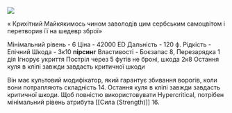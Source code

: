 
[![](https://static.wikia.nocookie.net/cyberpunk/images/c/ca/Kolac_Tiny_Mike.png/revision/latest/scale-to-width-down/350?cb=20220907052328)](https://static.wikia.nocookie.net/cyberpunk/images/c/ca/Kolac_Tiny_Mike.png/revision/latest?cb=20220907052328)

« Крихітний Майкякимось чином заволодів цим сербським самоцвітом і перетворив її на шедевр зброї»

Мінімальний рівень - 6
Ціна - 42000 ED
Дальність - 120 ф.
Рідкість - Епічний
Шкода - 3к10 **пірсинг**
Властивості - Боєзапас 8, Перезарядка 1 дія
Ігнорує укриття
Постріл через 5 футів не броні, шкода 2к8
Остання куля в кліпі завжди завдасть критичної шкоди

Він має культовий модифікатор, який гарантує збивання ворогів, коли вони потрапляють складність 14. Остання куля в кліпі завжди завдасть критичної шкоди. Щоб повністю використовувати Hypercritical, потрібен мінімальний рівень атрибута [[Сила (Strength)]] 16.